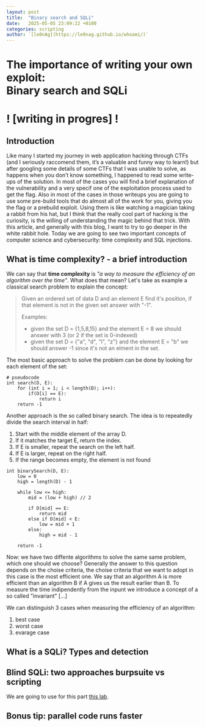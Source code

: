 ```yaml
---
layout: post
title:  "Binary search and SQLi"
date:   2025-05-05 23:09:22 +0100
categories: scripting
author: `[le0nAg](https://le0nag.github.io/whoami/)`
---
```


# The importance of writing your own exploit: <br />Binary search and SQLi

# ! [writing in progres] ! 

## Introduction

Like many I started my journey in web application hacking through CTFs (and I seriously raccomend them, it’s a valuable and funny way to learn!) but after googling some details of some CTFs that I was unable to solve, as happens when you don’t know something, I happened to read some write-ups of the solution.
In most of the cases you will find a brief explanation of the vulnerability and a very specif one of the exploitation process used to get the flag.
Also in most of the cases in those writeups you are going to use some pre-build tools that do almost all of the work for you, giving you the flag or a prebuild exploit.
Using them is like watching a magician taking a rabbit from his hat, but I think that the really cool part of hacking is the curiosity, is the willing of understanding the magic behind that trick.
With this article, and generally with this blog, I want to try to go deeper in the white rabbit hole.
Today we are going to see two important concepts of computer science and cybersecurity: time complexity and SQL injections.

## What is time complexity? - a brief introduction

We can say that **time complexity** is *"a way to measure the efficiency of an algorithm over the time"*.
What does that mean? Let's take as example a classical search problem to explain the concept:
> Given an ordered set of data D and an element E find it's position, if that element is not in the given set answer with "-1".
>
> Examples:
>
> - given the set D = {1,5,8,15} and the element E = 8 we should answer with 3 (or 2 if the set is 0-indexed)
> - given the set D = {"a", "d", "l", "z"} and the element E = "b" we should answer -1 since it's not an elment in the set.

The most basic approach to solve the problem can be done by looking for each element of the set:
```
# pseudocode
int search(D, E):
    for (int i = 1; i < length(D); i++):
        if(D[i] == E):
            return i
    return -1
```

Another approach is the so called binary search.
The idea is to repeatedly divide the search interval in half:

1. Start with the middle element of the array D.
2. If it matches the target E, return the index.
3. If E is smaller, repeat the search on the left half.
4. If E is larger, repeat on the right half.
5. If the range becomes empty, the element is not found

```
int binarySearch(D, E):
    low = 0
    high = length(D) - 1

    while low <= high:
        mid = (low + high) // 2

        if D[mid] == E:
            return mid
        else if D[mid] < E:
            low = mid + 1
        else:
            high = mid - 1

    return -1
```
Now: we have two diffente algorithms to solve the same same problem, which one should we choose?
Generally the answer to this question depends on the choise criteria, the choise criteria that we want to adopt in this case is the most efficient one.
We say that an algorithm A is more efficient than an algorithm B if A gives us the result earlier than B.
To measure the time indipendently from the inpunt we introduce a concept of a so called "invariant"
[...]

We can distinguish 3 cases when measuring the efficiency of an algorithm:

1. best case
2. worst case
3. evarage case

## What is a SQLi? Types and detection

## Blind SQLi: two approaches burpsuite vs scripting

We are going to use for this part [this lab](https://portswigger.net/web-security/sql-injection/blind/lab-conditional-responses).

## Bonus tip: parallel code runs faster
